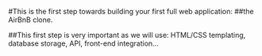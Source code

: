 #This is the first step towards building your first full web application: ##the AirBnB clone. 


##This first step is very important as we will use: HTML/CSS templating, database storage, API, front-end integration…